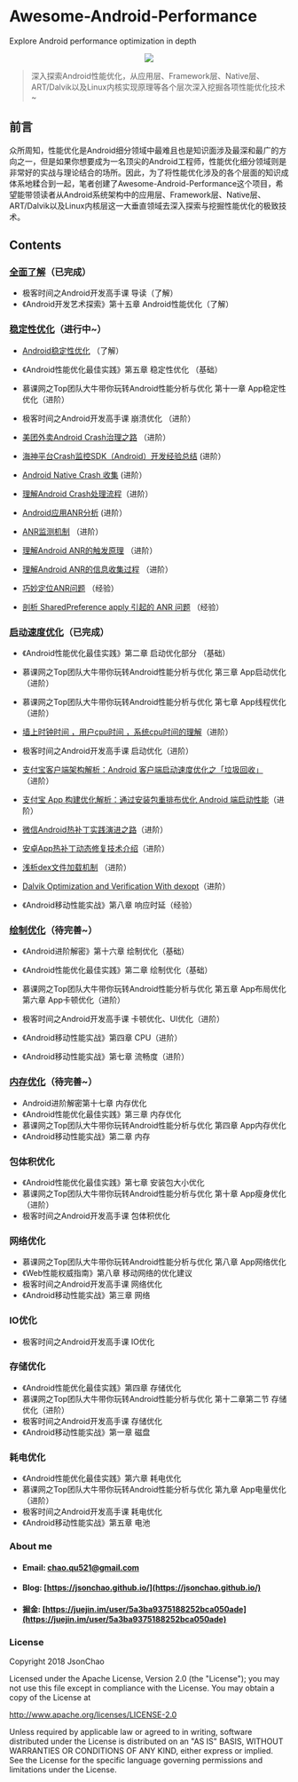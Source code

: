 # Awesome-Android-Performance
Explore Android performance optimization in depth
<div align="center">
<img src="https://github.com/JsonChao/Awesome-Android-Performance/blob/master/screenshots/android-performance.png">
</div>

> 深入探索Android性能优化，从应用层、Framework层、Native层、ART/Dalvik以及Linux内核实现原理等各个层次深入挖掘各项性能优化技术~

## 前言

众所周知，性能优化是Android细分领域中最难且也是知识面涉及最深和最广的方向之一，但是如果你想要成为一名顶尖的Android工程师，性能优化细分领域则是非常好的实战与理论结合的场所。因此，为了将性能优化涉及的各个层面的知识成体系地糅合到一起，笔者创建了Awesome-Android-Performance这个项目，希望能带领读者从Android系统架构中的应用层、Framework层、Native层、ART/Dalvik以及Linux内核层这一大垂直领域去深入探索与挖掘性能优化的极致技术。

## Contents

### [全面了解](https://github.com/JsonChao/Awesome-Android-Performance/edit/master/notes/%E5%85%A8%E9%9D%A2%E4%BA%86%E8%A7%A3%E6%80%A7%E8%83%BD%E4%BC%98%E5%8C%96.md)（已完成）

- 极客时间之Android开发高手课 导读（了解）
- 《Android开发艺术探索》第十五章 Android性能优化（了解）


### [稳定性优化]()（进行中~）

- [Android稳定性优化](https://blog.csdn.net/gs344937933/article/details/89888975) （了解）

- 《Android性能优化最佳实践》第五章 稳定性优化 （基础）

- 慕课网之Top团队大牛带你玩转Android性能分析与优化 第十一章 App稳定性优化（进阶）
- 极客时间之Android开发高手课 崩溃优化 （进阶）
- [美团外卖Android Crash治理之路](https://mp.weixin.qq.com/s?__biz=MjM5NjQ5MTI5OA==&mid=2651748107&idx=1&sn=55dff1b286e92cfb6aaee776df8ec89e&chksm=bd12ae468a652750a7624c30eca56f6f83347b16cdfb9153b647c6e5229a822b16724a1bbd9d&scene=38#wechat_redirect) （进阶）
- [海神平台Crash监控SDK（Android）开发经验总结](https://mp.weixin.qq.com/s/PoWPWy3cXFlG1nohgJTJgw) (进阶）
- [Android Native Crash 收集](https://mp.weixin.qq.com/s?__biz=MzAxNzMxNzk5OQ==&mid=2649485876&idx=1&sn=29ead87814c62a9b3e80cd6ada51e13c&chksm=83f83b34b48fb2225db860a290b4e7ee3b30475d887c2b38e8e29881b297c3cdb5c6d44deaed&scene=38#wechat_redirect) (进阶）
- [理解Android Crash处理流程](http://gityuan.com/2016/06/24/app-crash/)（进阶）
- [Android应用ANR分析](https://www.jianshu.com/p/30c1a5ad63a3) (进阶）
- [ANR监测机制](https://www.jianshu.com/p/ad1a84b6ec69) （进阶）
- [理解Android ANR的触发原理](http://gityuan.com/2016/07/02/android-anr/) （进阶）
- [理解Android ANR的信息收集过程](http://gityuan.com/2016/12/02/app-not-response/) （进阶）

- [巧妙定位ANR问题](https://www.jianshu.com/p/545e5e7bbf94) （经验）
- [剖析 SharedPreference apply 引起的 ANR 问题](ttps://mp.weixin.qq.com/s/IFgXvPdiEYDs5cDriApkxQ) （经验）
 

### [启动速度优化](https://jsonchao.github.io/2019/11/10/%E6%B7%B1%E5%85%A5%E6%8E%A2%E7%B4%A2Android%E5%90%AF%E5%8A%A8%E9%80%9F%E5%BA%A6%E4%BC%98%E5%8C%96/)（已完成）

- 《Android性能优化最佳实践》第二章 启动优化部分 （基础）

- 慕课网之Top团队大牛带你玩转Android性能分析与优化 第三章 App启动优化（进阶）
- 慕课网之Top团队大牛带你玩转Android性能分析与优化 第七章 App线程优化（进阶）
- [墙上时钟时间 ，用户cpu时间 ，系统cpu时间的理解](https://www.jianshu.com/p/ab3ef6894633)（进阶）

- 极客时间之Android开发高手课 启动优化（进阶）
- [支付宝客户端架构解析：Android 客户端启动速度优化之「垃圾回收」](https://mp.weixin.qq.com/s?__biz=MzUyMDk2MzUzMQ==&mid=2247483789&idx=1&sn=f3843b9ce282ab7d4e3c6225d780f9cd&chksm=f9e31529ce949c3f8c5d1ef7b96a3c09d358fec8c3d891c6640129152dbb3529b338f81b901f&token=401298154&lang=zh_CN&utm_medium=hao.caibaojian.com&utm_source=hao.caibaojian.com)（进阶）
- [支付宝 App 构建优化解析：通过安装包重排布优化 Android 端启动性能](https://mp.weixin.qq.com/s/79tAFx6zi3JRG-ewoapIVQ)（进阶）
- [微信Android热补丁实践演进之路](https://mp.weixin.qq.com/s/-NmkSwZu83HAmzKPawdTqQ)（进阶）
- [安卓App热补丁动态修复技术介绍](https://mp.weixin.qq.com/s?__biz=MzI1MTA1MzM2Nw==&mid=400118620&idx=1&sn=b4fdd5055731290eef12ad0d17f39d4a)（进阶）
- [浅析dex文件加载机制](https://www.cnblogs.com/lanrenxinxin/p/4712224.html) （进阶）
- [Dalvik Optimization and Verification With dexopt](https://blog.csdn.net/tabactivity/article/details/51444855)（进阶）

- 《Android移动性能实战》第八章 响应时延（经验）


### [绘制优化](https://jsonchao.github.io/2019/07/28/Android%E6%80%A7%E8%83%BD%E4%BC%98%E5%8C%96%E4%B9%8B%E7%BB%98%E5%88%B6%E4%BC%98%E5%8C%96/)（待完善~）

- 《Android进阶解密》第十六章 绘制优化（基础）
- 《Android性能优化最佳实践》第二章 绘制优化（基础）

- 慕课网之Top团队大牛带你玩转Android性能分析与优化 第五章 App布局优化 第六章 App卡顿优化（进阶）
- 极客时间之Android开发高手课 卡顿优化、UI优化（进阶）
- 《Android移动性能实战》第四章 CPU（进阶）
- 《Android移动性能实战》第七章 流畅度（进阶）

### [内存优化](https://jsonchao.github.io/2019/08/18/Android%E6%80%A7%E8%83%BD%E4%BC%98%E5%8C%96%E4%B9%8B%E5%86%85%E5%AD%98%E4%BC%98%E5%8C%96/)（待完善~）

- Android进阶解密第十七章 内存优化
- 《Android性能优化最佳实践》第三章 内存优化
- 慕课网之Top团队大牛带你玩转Android性能分析与优化 第四章 App内存优化
- 《Android移动性能实战》第二章 内存

### 包体积优化

- 《Android性能优化最佳实践》第七章 安装包大小优化
- 慕课网之Top团队大牛带你玩转Android性能分析与优化 第十章 App瘦身优化（进阶）
- 极客时间之Android开发高手课 包体积优化

### 网络优化

- 慕课网之Top团队大牛带你玩转Android性能分析与优化 第八章 App网络优化
- 《Web性能权威指南》第八章 移动网络的优化建议
- 极客时间之Android开发高手课 网络优化
- 《Android移动性能实战》第三章 网络

### IO优化

- 极客时间之Android开发高手课 IO优化

### 存储优化

- 《Android性能优化最佳实践》第四章 存储优化
- 慕课网之Top团队大牛带你玩转Android性能分析与优化 第十二章第二节 存储优化（进阶）
- 极客时间之Android开发高手课 存储优化
- 《Android移动性能实战》第一章 磁盘

### 耗电优化

- 《Android性能优化最佳实践》第六章 耗电优化
- 慕课网之Top团队大牛带你玩转Android性能分析与优化 第九章 App电量优化（进阶）
- 极客时间之Android开发高手课 耗电优化
- 《Android移动性能实战》第五章 电池


### About me

- #### Email: [chao.qu521@gmail.com]()
- #### Blog: [https://jsonchao.github.io/](https://jsonchao.github.io/)
- #### 掘金: [https://juejin.im/user/5a3ba9375188252bca050ade](https://juejin.im/user/5a3ba9375188252bca050ade)
    
### License

Copyright 2018 JsonChao

Licensed under the Apache License, Version 2.0 (the "License");
you may not use this file except in compliance with the License.
You may obtain a copy of the License at

   http://www.apache.org/licenses/LICENSE-2.0

Unless required by applicable law or agreed to in writing, software
distributed under the License is distributed on an "AS IS" BASIS,
WITHOUT WARRANTIES OR CONDITIONS OF ANY KIND, either express or implied.
See the License for the specific language governing permissions and
limitations under the License.
